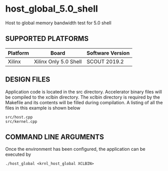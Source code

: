 host_global_5.0_shell
======================

Host to global memory bandwidth test for 5.0 shell

## SUPPORTED PLATFORMS
Platform | Board             | Software Version
---------|-------------------|-----------------
Xilinx|Xilinx Only 5.0 Shell|SCOUT 2019.2


##  DESIGN FILES
Application code is located in the src directory. Accelerator binary files will be compiled to the xclbin directory. The xclbin directory is required by the Makefile and its contents will be filled during compilation. A listing of all the files in this example is shown below

```
src/host.cpp
src/kernel.cpp
```

##  COMMAND LINE ARGUMENTS
Once the environment has been configured, the application can be executed by
```
./host_global <krnl_host_global XCLBIN>
```

